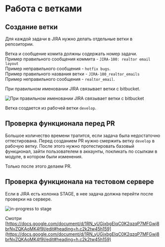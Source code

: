 Работа с ветками
======================================

Создание ветки
------

Для каждой задачи в JIRA нужно делать отдельные ветки в репозитории.

Ветка и сообщение комита должны содержать номер задачи.
<br>
Пример правильного сообщения коммита - `JIRA-100: realtor email layout`
<br>
Пример неправильного сообщения - `hotfix bugs`.
<br>
Пример правильного названия ветки - `JIRA-100_realtor_emails`
<br>
Пример неправильного сообщения - `realtor_email`.

При правильном именовании JIRA связывает ветки с bitbucket.

![При правильном именовании JIRA связывает ветки с bitbucket](https://bytebucket.org/cleverweb/docs/raw/604d310ae7768106fed3cd3fe3e178546488f768/workflow/images/jira_1.png?token=6375f49c1565ee7b9b9859aff9fe67f316fce1bb)

Ветка создается из рабочей ветки `develop`.

Проверка функционала перед PR
------
Большое количество времени тратится, если задача была недостаточно оттестирована. 
Перед созданием PR нужно смержить ветку `develop` в рабочую ветку. 
После этого нужно протестировать базовый функционал, зайти пользователем в аккаунты, покликать по ссылкам в модуле, в котором были изменения.

Только после этого делаем PR.

Проверка функционала на тестовом сервере
------
Если в JIRA есть колонка STAGE, в нее задача должна перейти после проверки на сервере.

![in-progress to stage](https://bytebucket.org/cleverweb/docs/raw/604d310ae7768106fed3cd3fe3e178546488f768/workflow/images/jira_2.png?token=6375f49c1565ee7b9b9859aff9fe67f316fce1bb)

Смотри
[https://docs.google.com/document/d/1RN_yUGjxbgEIqC0K2qzqP7MFGwj8brNvZQKAoMK4f9I/edit#heading=h.c2k2tw45h159](https://docs.google.com/document/d/1RN_yUGjxbgEIqC0K2qzqP7MFGwj8brNvZQKAoMK4f9I/edit#heading=h.c2k2tw45h159)
